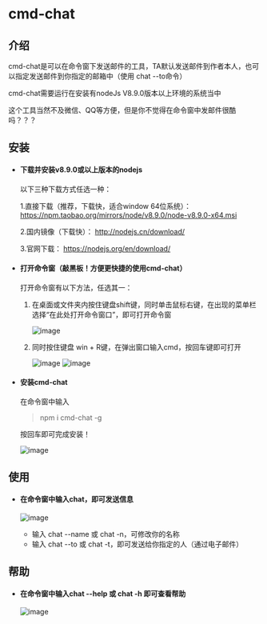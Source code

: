# cmd-chat

## 介绍
 
 cmd-chat是可以在命令窗下发送邮件的工具，TA默认发送邮件到作者本人，也可以指定发送邮件到你指定的邮箱中（使用 chat --to命令）
 
 cmd-chat需要运行在安装有nodeJs V8.9.0版本以上环境的系统当中
 
 这个工具当然不及微信、QQ等方便，但是你不觉得在命令窗中发邮件很酷吗？？？

## 安装


- #### 下载并安装v8.9.0或以上版本的nodejs
    
    以下三种下载方式任选一种：
    
    1.直接下载（推荐，下载快，适合window 64位系统）：https://npm.taobao.org/mirrors/node/v8.9.0/node-v8.9.0-x64.msi    

    2.国内镜像（下载快）： http://nodejs.cn/download/

    3.官网下载： https://nodejs.org/en/download/
    

- #### 打开命令窗（敲黑板！方便更快捷的使用cmd-chat）
    打开命令窗有以下方法，任选其一：

    1. 在桌面或文件夹内按住键盘shift键，同时单击鼠标右键，在出现的菜单栏选择“在此处打开命令窗口”，即可打开命令窗
    
        ![image](https://imgsa.baidu.com/exp/w=500/sign=4e6b077978f40ad115e4c7e3672c1151/0d338744ebf81a4c151fdc88d42a6059252da645.jpg)
    
    2. 同时按住键盘 win + R键，在弹出窗口输入cmd，按回车键即可打开 
    
        ![image](https://imgsa.baidu.com/exp/w=480/sign=493131d62cdda3cc0be4b92831e93905/8cb1cb1349540923df53cb379058d109b3de4944.jpg)
        ![image](https://imgsa.baidu.com/exp/w=480/sign=f26c69c585d6277fe912333018391f63/08f790529822720e799e1f8479cb0a46f21fab78.jpg)

- #### 安装cmd-chat
    在命令窗中输入 
    >npm i cmd-chat -g

    按回车即可完成安装！
    
    ![image](http://kenyee.cc/images/tutorial_3.gif)
    
    
    
## 使用
- #### 在命令窗中输入chat，即可发送信息
    ![image](http://kenyee.cc/images/tutorial_4.gif)
    
    - 输入 chat --name 或 chat -n，可修改你的名称
    - 输入 chat --to 或 chat -t，即可发送给你指定的人（通过电子邮件）


## 帮助
- #### 在命令窗中输入chat --help 或 chat -h 即可查看帮助
    ![image](http://kenyee.cc/images/tutorial_5.gif)

